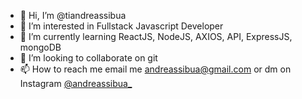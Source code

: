 - 👋 Hi, I’m @tiandreassibua
- 👀 I’m interested in Fullstack Javascript Developer
- 🌱 I’m currently learning ReactJS, NodeJS, AXIOS, API, ExpressJS, mongoDB
- 💞️ I’m looking to collaborate on git
- 📫 How to reach me email me andreassibua@gmail.com or dm on Instagram [@andreassibua_](https://www.instagram.com/andreassibua_/)

<!---
tiandreassibua/tiandreassibua is a ✨ special ✨ repository because its `README.md` (this file) appears on your GitHub profile.
You can click the Preview link to take a look at your changes.
--->
